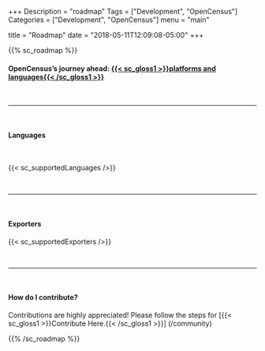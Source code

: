 +++
Description = "roadmap"
Tags = ["Development", "OpenCensus"]
Categories = ["Development", "OpenCensus"]
menu = "main"

title = "Roadmap"
date = "2018-05-11T12:09:08-05:00"
+++

{{% sc_roadmap %}}

#### OpenCensus’s journey ahead: [{{< sc_gloss1 >}}platforms and languages{{< /sc_gloss1 >}}](https://opensource.googleblog.com/2018/05/opencensus-journey-ahead-part-1.html)  
&nbsp;  

---
&nbsp;

#### Languages  
&nbsp;  

{{< sc_supportedLanguages />}}

&nbsp;  

---
&nbsp;  

#### Exporters  

{{< sc_supportedExporters />}}

&nbsp;  

---
&nbsp;  

#### How do I contribute?

Contributions are highly appreciated! Please follow the steps for [{{< sc_gloss1 >}}Contribute Here.{{< /sc_gloss1 >}}]
(/community)

{{% /sc_roadmap %}}